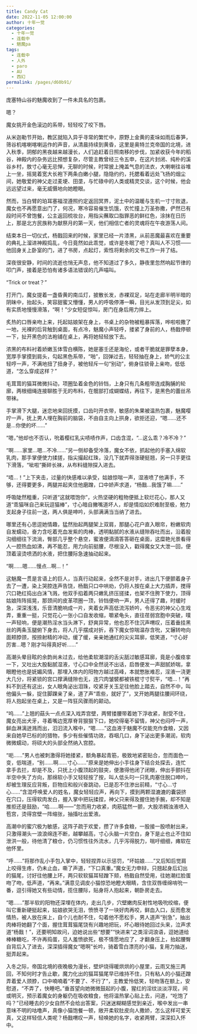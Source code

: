```yaml
---
title: Candy Cat
date: 2022-11-05 12:00:00
author: 十年一觉
categories: 
  - 十年一觉
  - 连载中
  - 魅魔pa
tags: 
  - 连载中
  - 人外
  - paro
  - AU
  - 西幻
permalink: /pages/d60b91/
---
```


庞塞特山谷的魅魔收到了一件未具名的包裹。<!-- more -->

嗯？
  
魔女挑开金色滚边的系带，轻轻咬了咬下唇。
  
从米迦勒节开始，教区就陷入异乎寻常的繁忙中，原野上金黄的麦垛如雨后春笋，筛谷机喀喇喀喇运作的声音，从清晨持续到黄昏，这里是奥特兰克帝国的北境，进入秋季，阴郁的黑夜越来越漫长，人们追赶着日照南移的步伐，加紧收获今年的稻谷，神殿内的杂务远比预想复杂，尽管主教曾经三令五申，在这片封闭、纯朴的溪谷乡村，敖寸心毫无忌惮，无聊的时候，时常披上掩盖气息的法衣，大喇喇往谷堆上一坐，摇晃着宽大长袍下两条白嫩小腿，隐隐约约，托腮看着远处飞扬的烟尘间，她敬爱的神父走过麦埂、田垄，与忙碌中的人类或精灵交谈，这个时候，他会远远望过来，毫无威慑地向她瞪眼。
  
然而，当白臂的珀耳塞福涅遵照约定返回冥界，泥土中的温暖与生机一寸寸败退，魔女也不再愿意出门了，何况，寒冷容易催生饥饿，农忙撞上万圣弥撒，俨然已有段时间不曾饱餐，公主返回梳妆台，用指尖蘸取口脂罪恶的鲜红色，涂抹在日历上，那是北方民族称为献祭月的第一天，他们相信亡者的灵魂将在午夜游荡人间。
  
结束本日一切仪式，杨戬回来的时候，家里已经一片漆黑，从前恶魔最喜欢在重要的典礼上溜进神殿捣乱，今日竟然如此乖觉，或许是冬眠了吧？真叫人不习惯——他回身关上卧室的门，进了书房，点起灯，索性将剩余的文书工作一并了结。
  
深夜很安静，时间的流逝也悄无声息，他不知道过了多久，静夜里忽然响起节律的叩门声，接着是恐怕有诸多语法错误的几声喵叫。
  
“Trick or treat？”
  
打开门，魔女提着一盏昏黄的南瓜灯，披散长发，赤裸双足，站在走廊半明半暗的阴昧中，抬起头，笑容甜蜜又懵懂，男人的呼吸停滞一瞬，目光从发顶到足尖，如有实质地慢慢滑落，“啊！”少女短促惊叫，房门在身后用力摔上。
  
炙热的口唇亲吻上来，托起姑娘架在身上，书桌上的杂物被粗暴挥落，哗啦啦撒了一地，光裸的后背触到桌面，有点冷，魅魔小声轻呼，搂紧了身前的人，杨戬停顿一下，扯开黑色的法袍铺在桌上，再将她轻轻放下去。
  
浓黑的布料衬着娇嫩玉体雪白横陈，她是塞壬还是海伦，或者干脆就是罪孽本身，宽厚手掌摸到肩头，勾起黑色系带，“啪”，回弹过去，轻轻抽在身上，娇气的公主轻哼一声，不满地扭了扭身子，被他轻斥一句“别动”，俯身往锁骨上亲吻，低低道，“怎么穿成这样？”
  
毛茸茸的猫耳微微抖动，项圈坠着金色的铃铛，上身只有几条粗带连成胸脯的轮廓，两根细绳连接聊胜于无的布料，在髋部打成蝴蝶结，再往下，是黑色的蕾丝吊带袜。
  
手掌滑下大腿，迷恋地来回抚摸，口齿叼开衣带，敏感的朱果被温热包裹，魅魔嘤咛一声，抚上男人埋在胸前的脑袋，不由自主向上拱身，欲拒还迎，“嗯……还不是…你使的坏……”
  
“嗯，”他却也不否认，吮着樱红乳尖啧啧作声，口齿含混，“…这么乖？冷不冷？”
  
“啊……家里…嗯…不冷……”另一侧却备受冷落，魔女不依，抓起他的手塞入绵软乳肉，那手掌便使力揉搓，指尖撮起红珠，没几下就弄得涨硬挺翘，另一只手更往下滑落，“呲啦”撕碎长袜，从布料缝隙探入进去。
  
“唔…！”上下夹击，过量的快感难以承受，姑娘惊喘一声，湿液喷了他满手，不够，还得要更多，两腿并起夹住他磨蹭，口中娇声求道，“杨戬…我饿了嘛……”
  
呼吸陡然粗重，只听道“这就喂饱你”，火热坚硬的粗物便抵上软烂花心，那人又道“乖猫咪自己来玩逗猫棒”，寸心暗自撇嘴道坏人，却是情焰如炽难耐至极，勉力支起身子往前一送，两人俱是呻吟，头部满满当当纳了进去。
  
哪里还有心思逗她情趣，猛然抬起两腿架上双肩，那腿心花户直入眼帘，粉嫩软肉自发蠕动，奋力含吃着充血发紫的肉棒，透明黏腻的水液从缝隙吞吐而出，沿着股沟细细往下流淌，臀部几乎整个悬空，蜜液便滴滴答答砸在桌面，这糜艳光景看得人一腔热血如沸，再不能忍，用力向前挺腰，尽根没入，戳得魔女又大泄一回，便顶着滚烫喷洒的水液，把住腰际急速抽动起来。
  
“啊……嗯……慢点…啊…！”
  
这魅魔一贯是言语上的巨人，当真行动起来，全然不是对手，进出几下便颤着身子去了一遭，染上哭腔连声告饶，杨戬只口中哄劝，仍将人按在桌上大力插弄，搅得穴口艳红捣出白沫飞溅，他双手掐着两只嫩乳挤压搓揉，也架不住胯下使力，顶得姑娘阵阵摇晃，那颈间的皮革项圈一顶，铃铛便响一声，男人还得了趣，时缓时急，深深浅浅，乐音清脆响成一片，夹着女声高低流泻娇吟，令恶劣的神父心生戏弄，重重一挺，只觉花心一张小口自发收缩，嚼紧龟头，直往荏弱宫胞中突破，噗一声轻响，便是潮热淫水当头淋下，舒爽异常，他也忍不住沉声喟叹，压着垂挂黑丝的两条玉腿俯下身去，将人几乎摆成对折，吞下魔女惊喘温存含吮，又辗转吻向面颊脖颈，按捺射精的冲动，缓了缓，亲亲她通红的尖尖耳廓，低笑道，“寸心好厉害…嗯？刚才叫得真好听……”
  
高潮头晕目眩的余韵尚未过去，给他柔软潮湿的舌尖舐过敏感耳廓，竟是小腹痉挛一下，又吐出大股黏腻湿液，寸心口中全然说不出话，启唇便发一声甜腻娇喘，拿眼瞪他也是妩媚风情，那埋入体内的阳物方越过高峰，本就憋胀难忍，淫液一浇更大几分，将紧锁的宫口撑满缝隙也无，连穴肉皱襞都被铁棍寸寸熨平，“唔…！”再料不到还有这出，女人眼角泌出泪珠，咬紧牙关玉足往他脸上踏去，自然不中，叫他偏头一躲，捉住脚踝亲了亲，道了声“乖些，就好了”，叉开她两腿往腰间环绕，将人抱起坐在桌上，又是一阵狂风骤雨的颠动。
  
“呜……”上翘的菇头一点点深入戏弄宫壁，两臂搂腰带着她下浮收紧，耐受不住，魔女亮出犬牙，寻着嘴边宽厚脊背狠狠下口，她咬得毫不留情，神父也闷哼一声，鲜血淋漓迸溅而出，汩汩流入喉中，“嗯……”这血液于魅魔不仅能充作食粮，又因来自她早已标的的猎物，多少有些催情功效，吞咽几口，身下泌出更多潮润，软肉微微蠕动，将硕大的头部全然纳入宫腔。
  
“呃……”男人也被刺激得将她搂紧，额角暴起青筋，极致地紧密贴合，忽而面色一变，低喘道，“别……啊……寸心……”原来是她伸出小手往身下结合处探去，连忙拿手去拦，却是不及，只抚上小腹顶起的鼓突，便激得他闭了闭眼，伸出手颤抖在半空中失了方向，那绵软小手又轻轻按了按，叫人低头叼一只乳肉塞住脱口呻吟，却被生理反应背叛，巨物应和般兴奋跳动，已是忍不住渗出前精，“寸心…寸心……”含混呼唤爱人的姓名，魔女轻轻应声，再向下，摸到两颗湿漉漉的囊袋挤在穴口，压得软肉发白，握入掌中把玩揉捏，神父只来得及握住她手腕，却不知是推拒还是鼓励，“哈……啊——”忽而用力收紧，肉筋猛然一颤，大股浓稠浊液喷入苞宫，烫得宫壁一阵缩张，抽搐吐出爱液。
  
高潮中的蜜穴极为敏感，这阵子疏于欢爱，攒了许多食粮，一股接一股喷射出来，只激得潮头一浪浪绵连不断，越攀越高，寸心头脑一片空白，身下是止也止不住如泄洪一般，待他清了粮仓，仍习惯性往外流水，几乎泻得脱力，喘吁细细，瘫软在他怀里。
  
“呼……”将那作乱小手包入掌中，轻轻捏弄以示惩罚，“坏姑娘……”又后知后觉肩上咬得生疼，仍未止血，嘶了声道，“下口真重。”魔女无力申辩，只翘起身后幻出的猫尾，讨好往他腰上环，两只软软猫耳轻蹭下颏，杨戬自然受用，往她潮红脸蛋吻了吻，低声道，“再来。”满意见调皮小猫惊恐地瞪大眼睛，含住双唇缠绵啃吮一番，逗引得她又有些动情，揽住腰际，贴身将人抱起来，朝卧房走去。
  
“嗯……”那半软的阳物还深埋在体内，走出几步，穴壁嫩肉反射性地吸吮绞缩，便叫它重新硬挺起来，姑娘欲哭无泪，愤愤寻了一块好肉再咬，鲜血入口，反而愈发情热，被人放在床上，自个儿也耐不住，勾着他不愿松手，男人道声“别急”，抽出肉棒将她翻了个面，握住茸茸猫尾饶有兴趣地把玩，坏心眼待她回过头来，泣声求道“杨戬！”，还要明知故问，迫她说出些“想要”“快进来”之类淫词浪语，逗她道给棒棒糖吃，不许再捣蛋，见人羞愤欲死，极不情愿地应了，才翻身压上，抬起腰臀自背后入了进去，深深插得魔女“嗯啊”长吟，骑着雪白漂亮的小猫，复用力抽送，挺弄起来。
  
入冬之际，帝国北境的夜晚极为漫长，壁炉烧得暖烘烘的小屋里，云雨又施三两回，不知何时才告止歇，魔力化出的猫耳猫尾早已维持不住，只有粘人的小猫还蹭弄着爱人颈脖，口中喃喃着“不要了、不行了”，主教爱怜低笑，轻吻落在额上，安慰道，“不弄了，快睡吧。”垂首望向她微微鼓起的小腹，猩红的淫纹淡淡浮现，间或明灭，预示着魔女的身躯仍在吸收粮食，他将温热掌心贴上去，问道，“吃饱了吗？”已经睡去的少女自然不会给出答案，只迷迷糊糊感觉到亲近，喉中发出一串意味不明的咕噜声，真像小猫饱餐一顿，敞开柔软肚皮向人撒娇，怎么这样可爱天真，又这样轻信人类呢？杨戬喟叹一声，轻唤她的名字，收紧两臂，深深扣入怀中。
